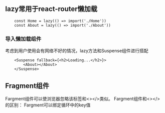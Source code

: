 ## lazy常用于react-router懒加载

```tsx
    const Home = lazy(() => import('./Home'))
    const About = lazy(() => import('./About'))
```

### 导入懒加载组件

 考虑到用户使用会有网络不好的情况，lazy方法和Suspense组件进行搭配

```tsx
    <Suspense fallback={<h2>Loading...</h2>}>
        <About></About>
    </Suspense>
```

## Fragment组件
 Fargment组件可以使浏览器忽略该标签和<></>类似。
 Fargment组件和<></>的区别： Fargment可以绑定循环中的key值
 